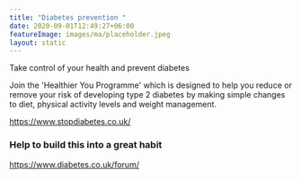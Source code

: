 ```yaml
---
title: "Diabetes prevention "
date: 2020-09-01T12:49:27+06:00
featureImage: images/ma/placeholder.jpeg
layout: static
---
```


Take control of your health and prevent diabetes

Join the 'Healthier You Programme' which is designed to help you reduce or remove your risk of developing type 2 diabetes by making simple changes to diet, physical activity levels and weight management.



https://www.stopdiabetes.co.uk/

### Help to build this into a great habit

https://www.diabetes.co.uk/forum/







